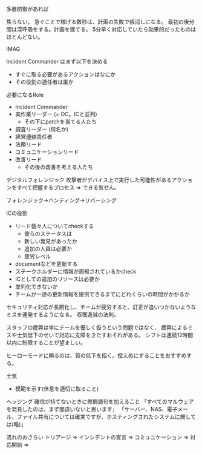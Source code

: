 

多層防御があれば

焦らない。
急ぐことで稼げる数秒は、計画の失敗で帳消しになる。
最初の後分間は深呼吸をする。計画を建てる。
5分早く対応していたら効果的だったものはほとんどない。

IMAG

Incident Commander はまず以下を決める
- すぐに取る必要があるアクションはなにか
- その役割の適任者は誰か



必要になるRole
- Incident Commander
- 実作業リーダー (= OC。ICと並列)
    - その下にpatchを当てる人たち
- 調査リーダー (何名か)
- 経営連絡責任者
- 法務リード
- コミュニケーションリード
- 改善リード
    - その後の改善を考える人たち

デジタルフォレンジック 
攻撃者がデバイス上で実行した可能性があるアクションをすべて把握するプロセス
=> できる気せん。

フォレンジック->ハンティング->リバーシング

ICの役割
- リード個々人についてcheckする
    - 彼らのステータスは
    - 新しい発見があったか
    - 追加の人員は必要か
    - 疲労レベル
- documentなどを更新する
- ステークホルダーに情報が周知されているかcheck
- ICとしての追加のリソースは必要か
- 並列化できないか
- チームが一連の更新情報を提供できるまでにどれくらいの時間がかかるか


セキュリティ対応が長期化し、チームが疲労すると、訂正が追いつかないようなミスを連発するようになる。
収穫逓減の法則。

スタッフの疲弊は単にチームを優しく扱うという問題ではなく、
疲弊によるミスや士気低下のせいで対応に支障をきたすおそれがある。
シフトは連続12時間以内に制限することが望ましい。

ヒーローモードに頼るのは、質の低下を招く。控えめにすることをおすすめする。



士気
- 模範を示す(休息を適切に取ること)


ヘッジング
確信が持てないときに修飾語句を加えること
「すべてのマルウェアを発見したのは、まず間違いないと思います」
「サーバー、NAS、電子メール、ファイル共有については確実ですが、ホスティングされたシステムに関しては(略)」


流れのおさらい
トリアージ => インシデントの宣言 => コミュニケーション => 対応開始 => 
